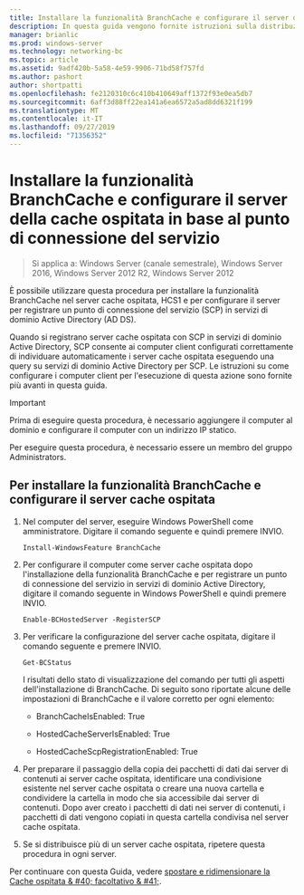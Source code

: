 ```yaml
---
title: Installare la funzionalità BranchCache e configurare il server della cache ospitata in base al punto di connessione del servizio
description: In questa guida vengono fornite istruzioni sulla distribuzione di BranchCache in modalità cache ospitata sul computer che eseguono Windows Server 2016 e Windows 10
manager: brianlic
ms.prod: windows-server
ms.technology: networking-bc
ms.topic: article
ms.assetid: 9adf420b-5a58-4e59-9906-71bd58f757fd
ms.author: pashort
author: shortpatti
ms.openlocfilehash: fe2120310c6c410b410649aff1372f93e0ea5db7
ms.sourcegitcommit: 6aff3d88ff22ea141a6ea6572a5ad8dd6321f199
ms.translationtype: MT
ms.contentlocale: it-IT
ms.lasthandoff: 09/27/2019
ms.locfileid: "71356352"
---
```

# <a name="install-the-branchcache-feature-and-configure-the-hosted-cache-server-by-service-connection-point"></a>Installare la funzionalità BranchCache e configurare il server della cache ospitata in base al punto di connessione del servizio

>Si applica a: Windows Server (canale semestrale), Windows Server 2016, Windows Server 2012 R2, Windows Server 2012

È possibile utilizzare questa procedura per installare la funzionalità BranchCache nel server cache ospitata, HCS1 e per configurare il server per registrare un punto di connessione del servizio \(SCP\) in servizi di dominio Active Directory \(AD DS\).

Quando si registrano server cache ospitata con SCP in servizi di dominio Active Directory, SCP consente ai computer client configurati correttamente di individuare automaticamente i server cache ospitata eseguendo una query su servizi di dominio Active Directory per SCP. Le istruzioni su come configurare i computer client per l'esecuzione di questa azione sono fornite più avanti in questa guida.

>[!IMPORTANT]
>Prima di eseguire questa procedura, è necessario aggiungere il computer al dominio e configurare il computer con un indirizzo IP statico.

Per eseguire questa procedura, è necessario essere un membro del gruppo Administrators.

## <a name="to-install-the-branchcache-feature-and-configure-the-hosted-cache-server"></a>Per installare la funzionalità BranchCache e configurare il server cache ospitata  

1. Nel computer del server, eseguire Windows PowerShell come amministratore. Digitare il comando seguente e quindi premere INVIO.

    ``` 
    Install-WindowsFeature BranchCache
    ```

2.  Per configurare il computer come server cache ospitata dopo l'installazione della funzionalità BranchCache e per registrare un punto di connessione del servizio in servizi di dominio Active Directory, digitare il comando seguente in Windows PowerShell e quindi premere INVIO.

    ```  
    Enable-BCHostedServer -RegisterSCP
    ```  

3. Per verificare la configurazione del server cache ospitata, digitare il comando seguente e premere INVIO.

    ```  
    Get-BCStatus  
    ```  
  
    I risultati dello stato di visualizzazione del comando per tutti gli aspetti dell'installazione di BranchCache. Di seguito sono riportate alcune delle impostazioni di BranchCache e il valore corretto per ogni elemento:  
  
    -   BranchCacheIsEnabled: True

    -   HostedCacheServerIsEnabled: True

    -   HostedCacheScpRegistrationEnabled: True

4. Per preparare il passaggio della copia dei pacchetti di dati dai server di contenuti ai server cache ospitata, identificare una condivisione esistente nel server cache ospitata o creare una nuova cartella e condividere la cartella in modo che sia accessibile dai server di contenuti. Dopo aver creato i pacchetti di dati nei server di contenuti, i pacchetti di dati vengono copiati in questa cartella condivisa nel server cache ospitata.
  
5. Se si distribuisce più di un server cache ospitata, ripetere questa procedura in ogni server.

Per continuare con questa Guida, vedere [spostare e ridimensionare la Cache ospitata & #40; facoltativo & #41;](6-Bc-Move-Resize-Cache.md).
